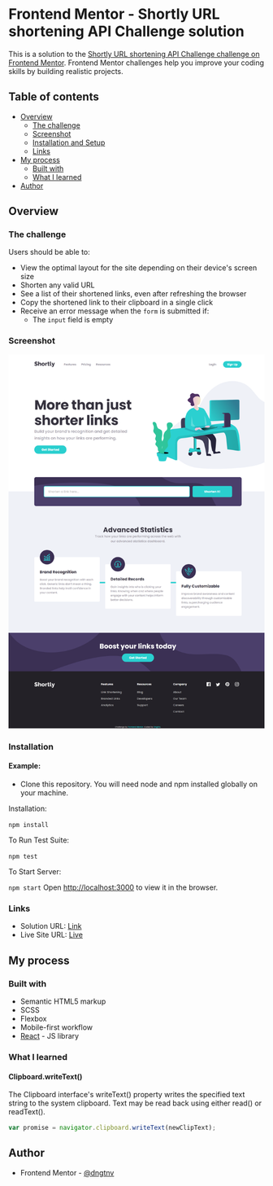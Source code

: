 # Frontend Mentor - Shortly URL shortening API Challenge solution

This is a solution to the [Shortly URL shortening API Challenge challenge on Frontend Mentor](https://www.frontendmentor.io/challenges/url-shortening-api-landing-page-2ce3ob-G). Frontend Mentor challenges help you improve your coding skills by building realistic projects.

## Table of contents

- [Overview](#overview)
  - [The challenge](#the-challenge)
  - [Screenshot](#screenshot)
  - [Installation and Setup](#installation)
  - [Links](#links)
- [My process](#my-process)
  - [Built with](#built-with)
  - [What I learned](#what-i-learned)
- [Author](#author)

## Overview

### The challenge

Users should be able to:

- View the optimal layout for the site depending on their device's screen size
- Shorten any valid URL
- See a list of their shortened links, even after refreshing the browser
- Copy the shortened link to their clipboard in a single click
- Receive an error message when the `form` is submitted if:
  - The `input` field is empty

### Screenshot

![](./screenshot.png)

### Installation

#### Example:

- Clone this repository. You will need node and npm installed globally on your machine.

Installation:

`npm install`

To Run Test Suite:

`npm test`

To Start Server:

`npm start`
Open [http://localhost:3000](http://localhost:3000) to view it in the browser.

### Links

- Solution URL: [Link](https://your-solution-url.com)
- Live Site URL: [Live](https://your-live-site-url.com)

## My process

### Built with

- Semantic HTML5 markup
- SCSS
- Flexbox
- Mobile-first workflow
- [React](https://reactjs.org/) - JS library

### What I learned

#### Clipboard.writeText()

The Clipboard interface's writeText() property writes the specified text string to the system clipboard. Text may be read back using either read() or readText().

```js
var promise = navigator.clipboard.writeText(newClipText);
```

## Author

- Frontend Mentor - [@dngtnv](https://www.frontendmentor.io/profile/dngtnv)
